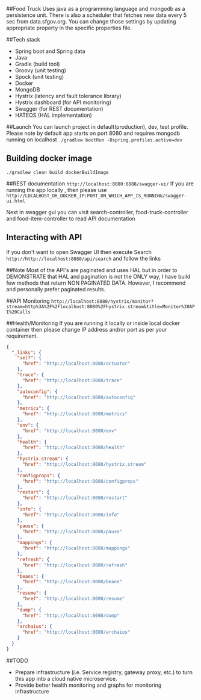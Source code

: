 ##Food Truck
Uses java as a programming language and mongodb as a persistence unit. There is also a scheduler that fetches
new data every 5 sec from data.sfgov.org. You can change those settings by updating appropriate property in the specific properties file. 

##Tech stack
- Spring boot and Spring data
- Java
- Gradle (build tool)
- Groovy (unit testing)
- Spock (unit testing)
- Docker
- MongoDB
- Hystrix (latency and fault tolerance library)
- Hystrix dashboard (for API monitoring)
- Swagger (for REST documentation)
- HATEOS (HAL implementation)

##Launch
You can launch project in  default(production), dev, test profile. Please note by default app starts on port 8080 and requires mongodb running on localhost
```./gradlew bootRun -Dspring.profiles.active=dev```

## Building docker image
```./gradlew clean build dockerBuildImage```

##REST documentation
```http://localhost:8080:8888/swagger-ui/```
If you are running the app locally , then please use
```http://LOCALHOST_OR_DOCKER_IP:PORT_ON_WHICH_APP_IS_RUNNING/swagger-ui.html```

Next in swagger gui you can visit search-controller, food-truck-controller and food-item-controller to read API documentation

## Interacting with API
If you don't want to open Swagger UI then execute
Search ```http://http://localhost:8080/api/search```
and follow the links

##Note
Most of the API's are paginated and uses HAL but in order to DEMONSTRATE that HAL and pagination is not the ONLY way, I have build few methods that return NON PAGINATED DATA.
However, I recommend and personally prefer paginated results.


##API Monitoring
```http://localhost:8080/hystrix/monitor?stream=http%3A%2F%2Flocalhost:8080%2Fhystrix.stream&title=Monitor%20API%20Calls```


##Health/Monitoring
If you are running it locally or inside local docker container then please change IP address and/or port as per your requirement.
```json
{
  "_links": {
    "self": {
      "href": "http://localhost:8080/actuator"
    },
    "trace": {
      "href": "http://localhost:8080/trace"
    },
    "autoconfig": {
      "href": "http://localhost:8080/autoconfig"
    },
    "metrics": {
      "href": "http://localhost:8080/metrics"
    },
    "env": {
      "href": "http://localhost:8080/env"
    },
    "health": {
      "href": "http://localhost:8080/health"
    },
    "hystrix.stream": {
      "href": "http://localhost:8080/hystrix.stream"
    },
    "configprops": {
      "href": "http://localhost:8080/configprops"
    },
    "restart": {
      "href": "http://localhost:8080/restart"
    },
    "info": {
      "href": "http://localhost:8080/info"
    },
    "pause": {
      "href": "http://localhost:8080/pause"
    },
    "mappings": {
      "href": "http://localhost:8080/mappings"
    },
    "refresh": {
      "href": "http://localhost:8080/refresh"
    },
    "beans": {
      "href": "http://localhost:8080/beans"
    },
    "resume": {
      "href": "http://localhost:8080/resume"
    },
    "dump": {
      "href": "http://localhost:8080/dump"
    },
    "archaius": {
      "href": "http://localhost:8080/archaius"
    }
  }
}
```

##TODO
- Prepare infrastructure (i.e. Service registry, gateway proxy, etc.) to turn this app into a cloud native microservice.
- Provide better health monitoring and graphs for monitoring infrastructure